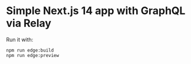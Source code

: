 # Simple Next.js 14 app with GraphQL via Relay

Run it with:

```
npm run edge:build
npm run edge:preview
```
